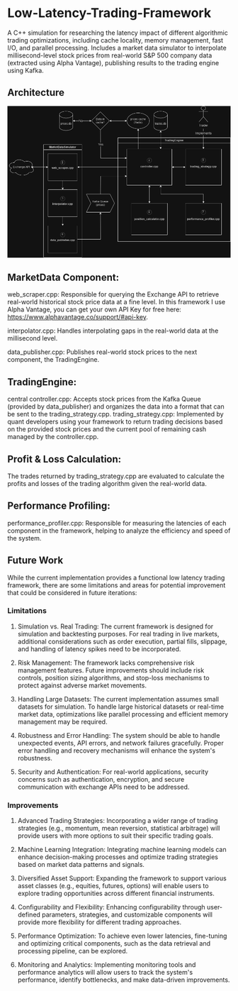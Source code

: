 # Low-Latency-Trading-Framework
A C++ simulation for researching the latency impact of different algorithmic trading optimizations, including cache locality, memory management, fast I/O, and parallel processing.
Includes a market data simulator to interpolate millisecond-level stock prices from real-world S&P 500 company data (extracted using Alpha Vantage), publishing results to the trading engine using Kafka.

## Architecture
![alt text](https://github.com/Erik-Kelemen/Low-Latency-Trading-Framework/blob/main/imgs/LLFT-Architecture.drawio.png)

## MarketData Component:

web_scraper.cpp: Responsible for querying the Exchange API to retrieve real-world historical stock price data at a fine level. In this framework I use Alpha Vantage, you can get your own API Key for free here: https://www.alphavantage.co/support/#api-key.

interpolator.cpp: Handles interpolating gaps in the real-world data at the millisecond level.

data_publisher.cpp: Publishes real-world stock prices to the next component, the TradingEngine.
## TradingEngine:

central controller.cpp: Accepts stock prices from the Kafka Queue (provided by data_publisher) and organizes the data into a format that can be sent to the trading_strategy.cpp.
trading_strategy.cpp: Implemented by quant developers using your framework to return trading decisions based on the provided stock prices and the current pool of remaining cash managed by the controller.cpp.
## Profit & Loss Calculation:

The trades returned by trading_strategy.cpp are evaluated to calculate the profits and losses of the trading algorithm given the real-world data.
## Performance Profiling:

performance_profiler.cpp: Responsible for measuring the latencies of each component in the framework, helping to analyze the efficiency and speed of the system.

## Future Work
While the current implementation provides a functional low latency trading framework, there are some limitations and areas for potential improvement that could be considered in future iterations:

### Limitations

1. Simulation vs. Real Trading: The current framework is designed for simulation and backtesting purposes. For real trading in live markets, additional considerations such as order execution, partial fills, slippage, and handling of latency spikes need to be incorporated.

2. Risk Management: The framework lacks comprehensive risk management features. Future improvements should include risk controls, position sizing algorithms, and stop-loss mechanisms to protect against adverse market movements.

3. Handling Large Datasets: The current implementation assumes small datasets for simulation. To handle large historical datasets or real-time market data, optimizations like parallel processing and efficient memory management may be required.

4. Robustness and Error Handling: The system should be able to handle unexpected events, API errors, and network failures gracefully. Proper error handling and recovery mechanisms will enhance the system's robustness.

5. Security and Authentication: For real-world applications, security concerns such as authentication, encryption, and secure communication with exchange APIs need to be addressed.

### Improvements
1. Advanced Trading Strategies: Incorporating a wider range of trading strategies (e.g., momentum, mean reversion, statistical arbitrage) will provide users with more options to suit their specific trading goals.

2. Machine Learning Integration: Integrating machine learning models can enhance decision-making processes and optimize trading strategies based on market data patterns and signals.

3. Diversified Asset Support: Expanding the framework to support various asset classes (e.g., equities, futures, options) will enable users to explore trading opportunities across different financial instruments.

4. Configurability and Flexibility: Enhancing configurability through user-defined parameters, strategies, and customizable components will provide more flexibility for different trading approaches.

5. Performance Optimization: To achieve even lower latencies, fine-tuning and optimizing critical components, such as the data retrieval and processing pipeline, can be explored.

6. Monitoring and Analytics: Implementing monitoring tools and performance analytics will allow users to track the system's performance, identify bottlenecks, and make data-driven improvements.

